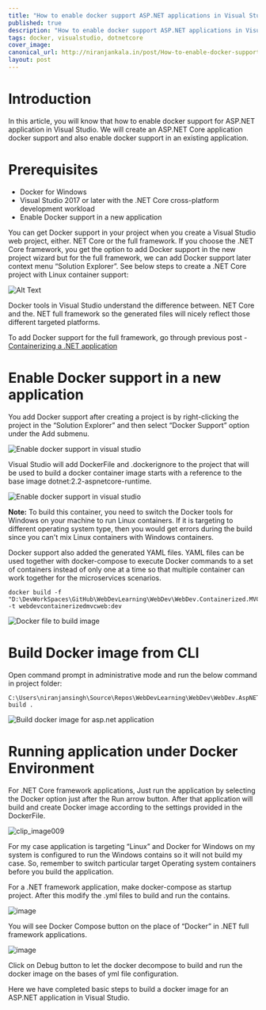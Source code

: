 ```yaml
---
title: "How to enable docker support ASP.NET applications in Visual Studio"
published: true
description: "How to enable docker support ASP.NET applications in Visual Studio"
tags: docker, visualstudio, dotnetcore
cover_image: 
canonical_url: http://niranjankala.in/post/How-to-enable-docker-support-ASPNET-applications-in-Visual-Studio
layout: post
---
```


# Introduction

In this article, you will know that how to enable docker support for ASP.NET application in Visual Studio. We will create an ASP.NET Core application docker support and also enable docker support in an existing application.

# Prerequisites

* Docker for Windows
* Visual Studio 2017 or later with the .NET Core cross-platform development workload
* Enable Docker support in a new application

You can get Docker support in your project when you create a Visual Studio web project, either. NET Core or the full framework. If you choose the .NET Core framework, you get the option to add Docker support in the new project wizard but for the full framework, we can add Docker support later context menu “Solution Explorer”. See below steps to create a .NET Core project with Linux container support:

![Alt Text](https://lh3.googleusercontent.com/-3fktFlZe1ls/XEodRn7XtsI/AAAAAAAABro/752MAL86VKwwC4BhYjIbgQ8VjG-kikcsgCHMYCw/clip_image001_thumb1?imgmax=800)

Docker tools in Visual Studio understand the difference between. NET Core and the. NET full framework so the generated files will nicely reflect those different targeted platforms.

To add Docker support for the full framework, go through previous post - [Containerizing a .NET application](http://niranjankala.in/post/Containerizing-a-NET-application)

# Enable Docker support in a new application

You add Docker support after creating a project is by right-clicking the project in the “Solution Explorer” and then select “Docker Support” option under the Add submenu.

![Enable docker support in visual studio](https://lh3.googleusercontent.com/-KioN8jDs-Bs/XEodUOHruII/AAAAAAAABrw/eKw06MrlthEd8dDn_sgouRfBM15SGCSZgCHMYCw/clip_image003_thumb6?imgmax=800)

Visual Studio will add DockerFile and .dockerignore to the project that will be used to build a docker container image starts with a reference to the base image dotnet:2.2-aspnetcore-runtime.

![Enable docker support in visual studio](https://lh3.googleusercontent.com/-Iscki3i_kmo/XEodWV8Es3I/AAAAAAAABr4/nFW2l9Gs5nk1GbWJYHF2XabGNm28Du02gCHMYCw/clip_image005_thumb2?imgmax=800)

**Note:** To build this container, you need to switch the Docker tools for Windows on your machine to run Linux containers. If it is targeting to different operating system type, then you would get errors during the build since you can't mix Linux containers with Windows containers.

Docker support also added the generated YAML files. YAML files can be used together with docker-compose to execute Docker commands to a set of containers instead of only one at a time so that multiple container can work together for the microservices scenarios.
```
docker build -f "D:\DevWorkSpaces\GitHub\WebDevLearning\WebDev\WebDev.Containerized.MVCWeb\Dockerfile" -t webdevcontainerizedmvcweb:dev
```
![Docker file to build image](https://lh3.googleusercontent.com/-ApaPR9s2eCo/XEodZcO_EGI/AAAAAAAABsA/sWwh_p8c-FYfr8bEex-efG7fa-lOo7FegCHMYCw/clip_image007_thumb4?imgmax=800)

# Build Docker image from CLI

Open command prompt in administrative mode and run the below command  in project folder:
```
C:\Users\niranjansingh\Source\Repos\WebDevLearning\WebDev\WebDev.AspNETMVC>docker build .
```
![Build docker image for asp.net application](https://lh3.googleusercontent.com/-OjImm3L9gbw/XEojAc4R5YI/AAAAAAAABs4/UoMxABnoZ8E8LXvKog_0g26ZOqBsNcJkgCHMYCw/clip_image001_thumb%255B10%255D?imgmax=800)

# Running application under Docker Environment

For .NET Core framework applications, Just run the application by selecting the Docker option just after the Run arrow button. After that application will build and create Docker image according to the settings provided in the DockerFile.

![clip_image009](https://lh3.googleusercontent.com/-k4_RQaLP1qE/XEodb5Ud6XI/AAAAAAAABsI/r_H1BubyMwk7j4eqb1kilZwitrqT60iWQCHMYCw/clip_image009_thumb3?imgmax=800)

For my case application is targeting “Linux” and Docker for Windows on my system is configured to run the Windows contains so it will not build my case. So, remember to switch particular target Operating system containers before you build the application.

For a .NET framework application, make docker-compose as startup project. After this modify the .yml files to build and run the contains.

![image](https://lh3.googleusercontent.com/-GfTEhGwRzOo/XEodeMCJYBI/AAAAAAAABsQ/_VU7OvEGu2EBs9p8lFqIhaVidQ3Hm0ijwCHMYCw/image_thumb11?imgmax=800)

You will see Docker Compose button on the place of “Docker” in .NET full framework applications.

![image](https://lh3.googleusercontent.com/-jYQFOKHu0To/XEodgyZCXWI/AAAAAAAABsY/CNPqzWh4MDEpsor6hKW48XKt1h81lXTlwCHMYCw/image_thumb16?imgmax=800)

Click on Debug button to let the docker decompose to build and run the docker image on the bases of yml file configuration.

Here we have completed basic steps to build a docker image for an ASP.NET application in Visual Studio.
